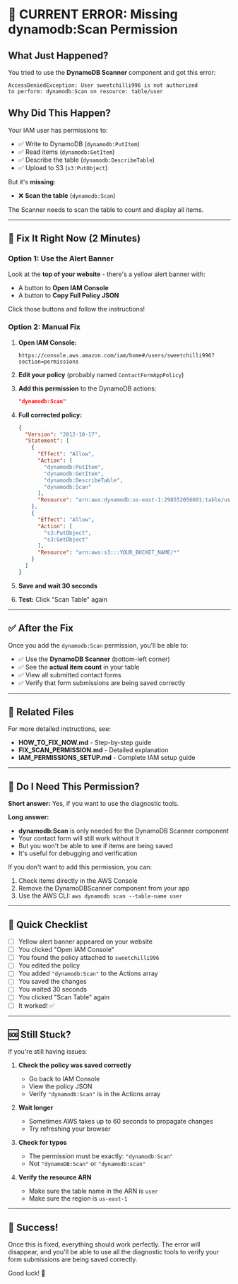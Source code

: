 # 🔴 CURRENT ERROR: Missing dynamodb:Scan Permission

## What Just Happened?

You tried to use the **DynamoDB Scanner** component and got this error:

```
AccessDeniedException: User sweetchilli996 is not authorized 
to perform: dynamodb:Scan on resource: table/user
```

## Why Did This Happen?

Your IAM user has permissions to:
- ✅ Write to DynamoDB (`dynamodb:PutItem`)
- ✅ Read items (`dynamodb:GetItem`)
- ✅ Describe the table (`dynamodb:DescribeTable`)
- ✅ Upload to S3 (`s3:PutObject`)

But it's **missing**:
- ❌ **Scan the table** (`dynamodb:Scan`)

The Scanner needs to scan the table to count and display all items.

---

## 🚀 Fix It Right Now (2 Minutes)

### Option 1: Use the Alert Banner

Look at the **top of your website** - there's a yellow alert banner with:
- A button to **Open IAM Console**
- A button to **Copy Full Policy JSON**

Click those buttons and follow the instructions!

### Option 2: Manual Fix

1. **Open IAM Console:**
   ```
   https://console.aws.amazon.com/iam/home#/users/sweetchilli996?section=permissions
   ```

2. **Edit your policy** (probably named `ContactFormAppPolicy`)

3. **Add this permission** to the DynamoDB actions:
   ```json
   "dynamodb:Scan"
   ```

4. **Full corrected policy:**
   ```json
   {
     "Version": "2012-10-17",
     "Statement": [
       {
         "Effect": "Allow",
         "Action": [
           "dynamodb:PutItem",
           "dynamodb:GetItem",
           "dynamodb:DescribeTable",
           "dynamodb:Scan"
         ],
         "Resource": "arn:aws:dynamodb:us-east-1:298552056601:table/user"
       },
       {
         "Effect": "Allow",
         "Action": [
           "s3:PutObject",
           "s3:GetObject"
         ],
         "Resource": "arn:aws:s3:::YOUR_BUCKET_NAME/*"
       }
     ]
   }
   ```

5. **Save and wait 30 seconds**

6. **Test:** Click "Scan Table" again

---

## ✅ After the Fix

Once you add the `dynamodb:Scan` permission, you'll be able to:

- ✅ Use the **DynamoDB Scanner** (bottom-left corner)
- ✅ See the **actual item count** in your table
- ✅ View all submitted contact forms
- ✅ Verify that form submissions are being saved correctly

---

## 📝 Related Files

For more detailed instructions, see:
- **HOW_TO_FIX_NOW.md** - Step-by-step guide
- **FIX_SCAN_PERMISSION.md** - Detailed explanation
- **IAM_PERMISSIONS_SETUP.md** - Complete IAM setup guide

---

## 🤔 Do I Need This Permission?

**Short answer:** Yes, if you want to use the diagnostic tools.

**Long answer:**
- **dynamodb:Scan** is only needed for the DynamoDB Scanner component
- Your contact form will still work without it
- But you won't be able to see if items are being saved
- It's useful for debugging and verification

If you don't want to add this permission, you can:
1. Check items directly in the AWS Console
2. Remove the DynamoDBScanner component from your app
3. Use the AWS CLI: `aws dynamodb scan --table-name user`

---

## 🎯 Quick Checklist

- [ ] Yellow alert banner appeared on your website
- [ ] You clicked "Open IAM Console"
- [ ] You found the policy attached to `sweetchilli996`
- [ ] You edited the policy
- [ ] You added `"dynamodb:Scan"` to the Actions array
- [ ] You saved the changes
- [ ] You waited 30 seconds
- [ ] You clicked "Scan Table" again
- [ ] It worked! ✅

---

## 🆘 Still Stuck?

If you're still having issues:

1. **Check the policy was saved correctly**
   - Go back to IAM Console
   - View the policy JSON
   - Verify `"dynamodb:Scan"` is in the Actions array

2. **Wait longer**
   - Sometimes AWS takes up to 60 seconds to propagate changes
   - Try refreshing your browser

3. **Check for typos**
   - The permission must be exactly: `"dynamodb:Scan"`
   - Not `"dynamoDB:Scan"` or `"dynamodb:scan"`

4. **Verify the resource ARN**
   - Make sure the table name in the ARN is `user`
   - Make sure the region is `us-east-1`

---

## 🎉 Success!

Once this is fixed, everything should work perfectly. The error will disappear, and you'll be able to use all the diagnostic tools to verify your form submissions are being saved correctly.

Good luck! 🚀
